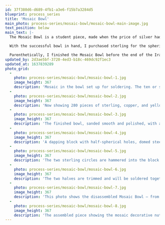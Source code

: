 ```yaml
---
id: 37f380d6-d689-4fb1-a3e6-f15b7a3284d5
blueprint: process_series
title: 'Mosaic Bowl'
main_photo: process-series/mosaic-bowl/mosaic-bowl-main-image.jpg
text_position: below
main_text: |-
  The Mosaic Bowl is a student piece, made when the price of silver had soared to $50 an ounce. I had one sheet of thin (24 guage) sterling and had managed to smith it into a shallow bowl. Then, as a means of thickening the bowl, I soldered into it a mosaic of 444 pieces of 18 guage sterling, copper, and yellow brass.

  With the successful bowl in hand, I purchased sterling for the spherical transition, and reclaimed my silver scrap for enough material to make the base. A mosaic-patterned decorative nut within the base allows the piece to be disassembled for cleaning or repair.

  Parenthetically, I finished the Mosaic Bowl before the end of the Iranian Hostage Crisis in 1980. Later, I counted the number of pieces in the soldered inlay. The bowl contained 444, the exact number of days that the hostages had been kept in captivity, and there were 52 inlay pieces in the decorative nut, the same as the number of hostages involved!
updated_by: 2d3ae5bf-3720-4ed3-b18c-469dc92f1ec3
updated_at: 1637839289
photo_grid:
  -
    photo: process-series/mosaic-bowl/mosaic-bowl-1.jpg
    image_height: 367
    description: 'Mosaic in the bowl set up for soldering. The ten or so pieces to be attached can be seen at the right. While soldering, care is taken to deflect excess heat away from any previously soldered pattern.'
  -
    photo: process-series/mosaic-bowl/mosaic-bowl-2.jpg
    image_height: 367
    description: 'Now showing 280 pieces of sterling, copper, and yellow brass inlay soldered in place.'
  -
    photo: process-series/mosaic-bowl/mosaic-bowl-3.jpg
    image_height: 367
    description: 'The finished bowl, sanded smooth and polished, with a wire rim soldered around the edge.'
  -
    photo: process-series/mosaic-bowl/mosaic-bowl-4.jpg
    image_height: 367
    description: 'A dapping block with half-spherical holes, domed steel punches, and two sterling circles used to make the spherical transition in the design.'
  -
    photo: process-series/mosaic-bowl/mosaic-bowl-5.jpg
    image_height: 367
    description: 'The two sterling circles are hammered into the block to make two hemispherical shapes.'
  -
    photo: process-series/mosaic-bowl/mosaic-bowl-6.jpg
    image_height: 367
    description: 'The two halves are trimmed and will be soldered together to create a spherical shape.'
  -
    photo: process-series/mosaic-bowl/mosaic-bowl-7.jpg
    image_height: 367
    description: 'This photo shows the disassembled Mosaic Bowl — from left to right, the bowl (upside-down), the spherical transition, the base, and the decorative nut.'
  -
    photo: process-series/mosaic-bowl/mosaic-bowl-8.jpg
    image_height: 367
    description: 'The assembled piece showing the mosaic decorative nut attached under the base.'
---
```

